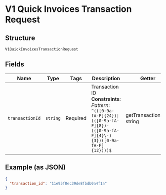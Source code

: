 
# V1 Quick Invoices Transaction Request

## Structure

`V1QuickInvoicesTransactionRequest`

## Fields

| Name | Type | Tags | Description | Getter | Setter |
|  --- | --- | --- | --- | --- | --- |
| `transactionId` | `string` | Required | Transaction ID<br>**Constraints**: *Pattern*: `^(([0-9a-fA-F]{24})\|(([0-9a-fA-F]{8})-(([0-9a-fA-F]{4}\-){3})([0-9a-fA-F]{12})))$` | getTransactionId(): string | setTransactionId(string transactionId): void |

## Example (as JSON)

```json
{
  "transaction_id": "11e95f8ec39de8fbdb0a4f1a"
}
```

